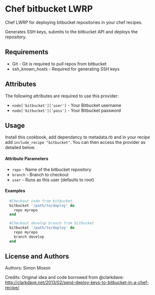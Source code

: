 Chef bitbucket LWRP
==================
Chef LWRP for deploying bitbucket repositories in your chef recipes.

Generates SSH keys, submits to the bitbucket API and deploys the repository.

Requirements
------------

* Git - Git is required to pull repos from bitbucket
* ssh_known_hosts - Required for generating SSH keys


Attributes
------------

The following attributes are required to use this provider:

* `node['bitbucket']['user']` - Your Bitbucket username
* `node['bitbucket']['pass']` - Your Bitbucket password


Usage
------------

Install this cookbook, add dependancy to metadata.rb and in your recipe add `include_recipe "bitbucket"`.  You can then access the provider as detailed below.


#### Attribute Parameters
* `repo` - Name of the bitbucket repository
* `branch` - Branch to checkout
* `user` - Runs as this user (defaults to root) 


#### Examples
```ruby
  #Checkout code from bitbucket
  bitbucket '/path/to/deploy' do
    repo myrepo
  end
```

```ruby
  #Checkout develop branch from bitbucket
  bitbucket '/path/to/deploy' do
    repo myrepo
    branch develop
  end
```


License and Authors
-------------------
Authors: Simon Moxon

Credits: Original idea and code borrowed from @clarkdave: http://clarkdave.net/2013/02/send-deploy-keys-to-bitbucket-in-a-chef-recipe/